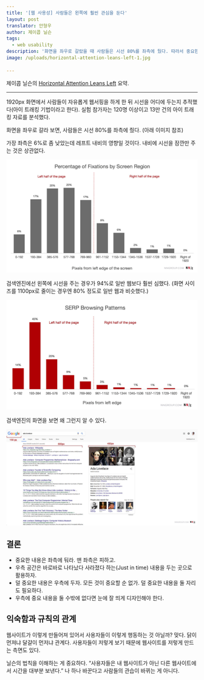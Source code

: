 ```yaml
---
title: '[웹 사용성] 사람들은 왼쪽에 훨씬 관심을 둔다'
layout: post
translator: 안형우
author: 제이콥 닐슨
tags: 
  - web usability
description: '화면을 좌우로 갈랐을 때 사람들은 시선 80%를 좌측에 뒀다. 따라서 중요한 내용이라면 화면의 좌측에 두자.'
image: /uploads/horizontal-attention-leans-left-1.jpg

---
```


제이콥 닐슨의 [Horizontal Attention Leans Left](https://www.nngroup.com/articles/horizontal-attention-leans-left/) 요약. 

-----

1920px 화면에서 사람들이 자유롭게 웹서핑을 하게 한 뒤 시선을 어디에 두는지 추적했다(아이 트래킹 기법이라고 한다). 실험 참가자는 120명 이상이고 13만 건의 아이 트래킹 자료를 분석했다. 

화면을 좌우로 갈라 보면, 사람들은 시선 80%를 좌측에 줬다. (아래 이미지 참조)

가장 좌측은 6%로 좀 낮았는데 레프트 내비의 영향일 것이다. 내비에 시선을 잠깐만 주는 것은 상관없다. 

![](/uploads/2017/horizontal-attention-leans-left-0.jpg)

검색엔진에선 왼쪽에 시선을 주는 경우가 94%로 일반 웹보다 훨씬 심했다. (화면 사이즈를 1100px로 줄이는 경우엔 80% 정도로 일반 웹과 비슷했다.)

![](/uploads/2017/horizontal-attention-leans-left-1.jpg)

검색엔진의 화면을 보면 왜 그런지 알 수 있다. 

![](/uploads/2017/horizontal-attention-leans-left-2.jpg)

## 결론

- 중요한 내용은 좌측에 둬라. 맨 좌측은 피하고. 
- 우측 공간은 바로바로 나타났다 사라졌다 하는(Just in time) 내용을 두는 곳으로 활용하자.
- 덜 중요한 내용은 우측에 두자. 모든 것이 중요할 순 없가. 덜 중요한 내용을 둘 자리도 필요하다. 
- 우측에 중요 내용을 둘 수밖에 없다면 눈에 잘 띄게 디자인해야 한다. 

## 익숙함과 규칙의 관계

웹사이트가 이렇게 만들어져 있어서 사용자들이 이렇게 행동하는 것 아닐까? 맞다. 닭이 먼져냐 달걀이 먼저냐 관계다. 사용자들이 저렇게 보기 때문에 웹사이트를 저렇게 만드는 측면도 있다. 

닐슨의 법칙을 이해하는 게 중요하다. “사용자들은 내 웹사이트가 아닌 다른 웹사이트에서 시간을 대부분 보낸다.” 나 하나 바꾼다고 사람들의 관습이 바뀌는 게 아니다. 

